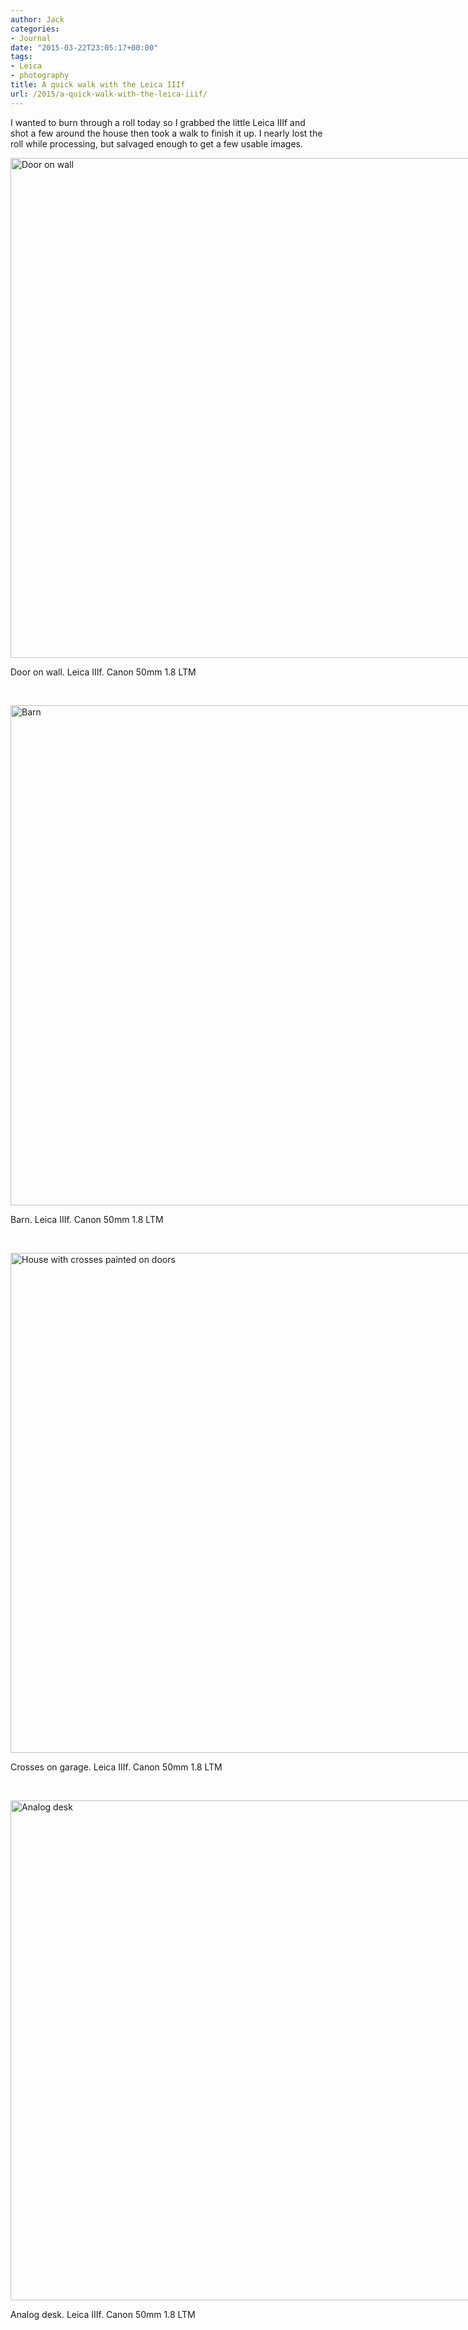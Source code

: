 ```yaml
---
author: Jack
categories:
- Journal
date: "2015-03-22T23:05:17+00:00"
tags:
- Leica
- photography
title: A quick walk with the Leica IIIf
url: /2015/a-quick-walk-with-the-leica-iiif/
---
```


I wanted to burn through a roll today so I grabbed the little Leica IIIf and shot a few around the house then took a walk to finish it up. I nearly lost the roll while processing, but salvaged enough to get a few usable images.

<div id="attachment_4408" style="width: 1210px" class="wp-caption alignnone">
  <a href="/img/2015/03/2015-Roll-010_10.jpg"><img class="wp-image-4408 size-full" src="/img/2015/03/2015-Roll-010_10.jpg" alt="Door on wall" width="1200" height="800" srcset="/img/2015/03/2015-Roll-010_10.jpg 1200w, /img/2015/03/2015-Roll-010_10-300x200.jpg 300w, /img/2015/03/2015-Roll-010_10-768x512.jpg 768w, /img/2015/03/2015-Roll-010_10-1024x683.jpg 1024w" sizes="(max-width: 1200px) 100vw, 1200px" /></a>
  
  <p class="wp-caption-text">
    Door on wall. Leica IIIf. Canon 50mm 1.8 LTM
  </p>
</div>

&nbsp;

<div id="attachment_4409" style="width: 1210px" class="wp-caption alignnone">
  <a href="/img/2015/03/2015-Roll-010_23.jpg"><img class="wp-image-4409 size-full" src="/img/2015/03/2015-Roll-010_23.jpg" alt="Barn" width="1200" height="800" srcset="/img/2015/03/2015-Roll-010_23.jpg 1200w, /img/2015/03/2015-Roll-010_23-300x200.jpg 300w, /img/2015/03/2015-Roll-010_23-768x512.jpg 768w, /img/2015/03/2015-Roll-010_23-1024x683.jpg 1024w" sizes="(max-width: 1200px) 100vw, 1200px" /></a>
  
  <p class="wp-caption-text">
    Barn. Leica IIIf. Canon 50mm 1.8 LTM
  </p>
</div>

&nbsp;

<div id="attachment_4410" style="width: 1210px" class="wp-caption alignnone">
  <a href="/img/2015/03/2015-Roll-010_28.jpg"><img class="wp-image-4410 size-full" src="/img/2015/03/2015-Roll-010_28.jpg" alt="House with crosses painted on doors" width="1200" height="800" srcset="/img/2015/03/2015-Roll-010_28.jpg 1200w, /img/2015/03/2015-Roll-010_28-300x200.jpg 300w, /img/2015/03/2015-Roll-010_28-768x512.jpg 768w, /img/2015/03/2015-Roll-010_28-1024x683.jpg 1024w" sizes="(max-width: 1200px) 100vw, 1200px" /></a>
  
  <p class="wp-caption-text">
    Crosses on garage. Leica IIIf. Canon 50mm 1.8 LTM
  </p>
</div>

&nbsp;

<div id="attachment_4411" style="width: 1210px" class="wp-caption alignnone">
  <a href="/img/2015/03/2015-Roll-010_06.jpg"><img class="wp-image-4411 size-full" src="/img/2015/03/2015-Roll-010_06.jpg" alt="Analog desk" width="1200" height="800" srcset="/img/2015/03/2015-Roll-010_06.jpg 1200w, /img/2015/03/2015-Roll-010_06-300x200.jpg 300w, /img/2015/03/2015-Roll-010_06-768x512.jpg 768w, /img/2015/03/2015-Roll-010_06-1024x683.jpg 1024w" sizes="(max-width: 1200px) 100vw, 1200px" /></a>
  
  <p class="wp-caption-text">
    Analog desk. Leica IIIf. Canon 50mm 1.8 LTM
  </p>
</div>

&nbsp;